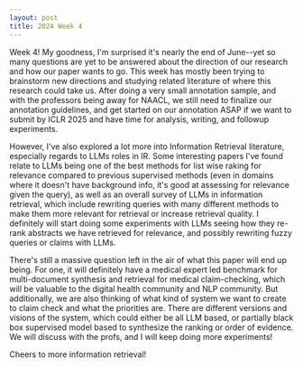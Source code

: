 ```yaml
---
layout: post
title: 2024 Week 4
---
```


Week 4!
My goodness, I'm surprised it's nearly the end of June--yet so many questions are yet to be answered about the direction of our research and how our paper wants to go.
This week has mostly been trying to brainstorm new directions and studying related literature of where this research could take us.
After doing a very small annotation sample, and with the professors being away for NAACL, we still need to finalize our annotation guidelines, and get started on our annotation ASAP if we want to submit by ICLR 2025 and have time for analysis, writing, and followup experiments.

However, I've also explored a lot more into Information Retrieval literature, especially regards to LLMs roles in IR.
Some interesting papers I've found relate to LLMs being one of the best methods for list wise raking for relevance compared to previous supervised methods (even in domains where it doesn't have background info, it's good at assessing for relevance given the query), 
as well as an overall survey of LLMs in information retrieval, which include rewriting queries with many different methods to make them more relevant for retrieval or increase retrieval quality.
I definitely will start doing some experiments with LLMs seeing how they re-rank abstracts we have retrieved for relevance, and possibly rewriting fuzzy queries or claims with LLMs.

There's still a massive question left in the air of what this paper will end up being.
For one, it will definitely have a medical expert led benchmark for multi-document synthesis and retrieval for medical claim-checking, which will be valuable to the digital health community and NLP community.
But additionally, we are also thinking of what kind of system we want to create to claim check and what the priorities are.
There are different versions and visions of the system, which could either be all LLM based, or partially black box supervised model based to synthesize the ranking or order of evidence.
We will discuss with the profs, and I will keep doing more experiments!

Cheers to more information retrieval!
